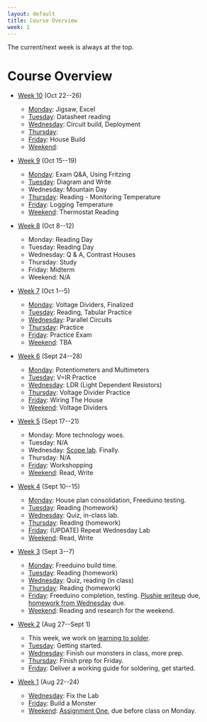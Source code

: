 ```yaml
---
layout: default
title: Course Overview
week: 1
---
```

The current/next week is always at the top.

# Course Overview

* [Week 10](w09.html) (Oct 22--26)
	* [Monday](w09.html#monday): Jigsaw, Excel
	* [Tuesday](w09.html#tuesday): Datasheet reading
	* [Wednesday](w09.html#wednesday): Circuit build, Deployment
	* [Thursday](w09.html#thursay): 
	* [Friday](w09.html#friday): House Build
	* [Weekend](w09.html#weekend): 


* [Week 9](w08.html) (Oct 15--19)
	* [Monday](w08.html#monday): Exam Q&A, Using Fritzing
	* [Tuesday](w08.html#tuesday): Diagram and Write
	* Wednesday: Mountain Day
	* [Thursday](w08.html#thursay): Reading - Monitoring Temperature
	* [Friday](w08.html#friday): Logging Temperature
	* [Weekend](w08.html#weekend): Thermostat Reading

* [Week 8](w07.html) (Oct 8--12)
	* Monday: Reading Day
	* Tuesday: Reading Day
	* Wednesday: Q & A, Contrast Houses
	* Thursday: Study
	* Friday: Midterm
	* Weekend: N/A

* [Week 7](w06.html) (Oct 1--5)
	* [Monday](w06.html#monday): Voltage Dividers, Finalized
	* [Tuesday](w06.html#tuesday): Reading, Tabular Practice
	* [Wednesday](w06.html#wednesday): Parallel Circuits
	* [Thursday](w06.html#thursay): Practice
	* [Friday](w06.html#friday): Practice Exam
	* [Weekend](w06.html#weekend): TBA

* [Week 6](w05.html) (Sept 24--28)
	* [Monday](w05.html#monday): Potentiometers and Multimeters
	* [Tuesday](w05.html#tuesday): V=IR Practice
	* [Wednesday](w05.html#wednesday): LDR (Light Dependent Resistors)
	* [Thursday](w05.html#thursday): Voltage Divider Practice
	* [Friday](w05.html#friday): Wiring The House
	* [Weekend](w05.html#weekend): Voltage Dividers

* [Week 5](w04.html) (Sept 17--21)
	* Monday: More technology woes.
	* Tuesday: N/A
	* Wednesday: [Scope lab]({{site.url}}/assignments/oscilloscope-basics.html). Finally.
	* Thursday: N/A
	* [Friday](w04.html#friday): Workshopping
	* [Weekend](w04.html#weekend): Read, Write

* [Week 4](w03.html) (Sept 10--15)
	* [Monday](w03.html#monday): House plan consolidation, Freeduino testing.
	* [Tuesday](w03.html#tuesday): Reading (homework)
	* [Wednesday](w03.html#wednesday): Quiz, in-class lab.
	* [Thursday](w03.html#thursday): Reading (homework)
	* [Friday](w03.html#friday): (UPDATE) Repeat Wednesday Lab
	* [Weekend](w03.html#weekend): Read, Write

* [Week 3](w02.html) (Sept 3--7)
  * [Monday](w02.html#monday): Freeduino build time.
  * [Tuesday](w02.html#tuesday): Reading (homework)
  * [Wednesday](w02.html#wednesday): Quiz, reading (in class)
  * [Thursday](w02.html#thursday): Reading (homework)
  * [Friday](w02.html#friday): Freeduino completion, testing. [Plushie writeup]({{site.url}}/assignments/plushie-monster-writeup.html) due, [homework from Wednesday]({{site.url}}/assignments/exploring-home-wiring-planning.html) due. 
  * [Weekend](w02.html#weekend): Reading and research for the weekend.

* [Week 2](w01.html) (Aug 27--Sept 1)
  * This week, we work on [learning to solder]({{site.url}}/assignments/learn-to-solder.html).
  * [Tuesday](w01.html#Tuesday): Getting started.
  * [Wednesday](w01.html#Wednesday): Finish our monsters in class, more prep.
  * [Thursday](w01.html#Thursday): Finish prep for Friday.
  * [Friday](w01.html#Friday): Deliver a working guide for soldering, get started.

* [Week 1](w00.html) (Aug 22--24)
  * [Wednesday](w00.html#Wednesday): Fix the Lab
  * [Friday](w00.html#Friday): Build a Monster
  * [Weekend](w00.html#Weekend): [Assignment One]({{site.url}}/assignments/learning-to-fail.html), due before class on Monday.
